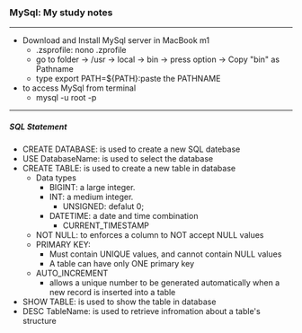 ### MySql: My study notes  
---

- Download and Install MySql server in MacBook m1  
  - .zsprofile: nono .zprofile
  - go to folder -> /usr ->  local -> bin -> press option -> Copy "bin" as Pathname  
  - type export PATH=${PATH}:paste the PATHNAME  
- to access MySql from terminal  
  - mysql -u root -p
---
##### SQL Statement
- CREATE DATABASE: is used to create a new SQL datebase
- USE DatabaseName: is used to select the database
- CREATE TABLE: is used to create a new table in database
  - Data types
    - BIGINT: a large integer.
    - INT: a medium integer.
      - UNSIGNED: defalut 0; 
    - DATETIME: a date and time combination
      - CURRENT_TIMESTAMP
  - NOT NULL: to enforces a column to NOT accept NULL values
  - PRIMARY KEY:
      - Must contain UNIQUE values, and cannot contain NULL values
      - A table can have only ONE primary key
  - AUTO_INCREMENT
    - allows a unique number to be generated automatically when a new record is inserted into a table
- SHOW TABLE: is used to show the table in database
- DESC TableName: is used to retrieve infromation about a table's structure
  
